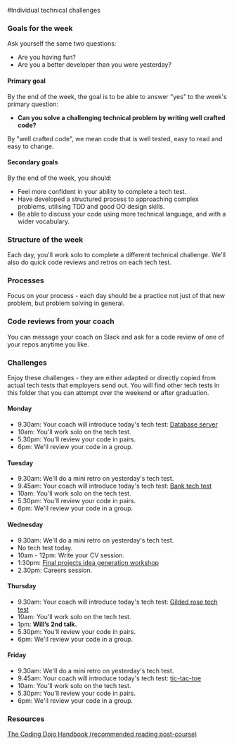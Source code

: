 #Individual technical challenges

### Goals for the week

Ask yourself the same two questions:

* Are you having fun?
* Are you a better developer than you were yesterday?

#### Primary goal

By the end of the week, the goal is to be able to answer "yes" to the week's primary question:

* **Can you solve a challenging technical problem by writing well crafted code?**

By "well crafted code", we mean code that is well tested, easy to read and easy to change.

#### Secondary goals

By the end of the week, you should:

* Feel more confident in your ability to complete a tech test.
* Have developed a structured process to approaching complex problems, utilising TDD and good OO design skills.
* Be able to discuss your code using more technical language, and with a wider vocabulary.

### Structure of the week

Each day, you'll work solo to complete a different technical challenge.  We'll also do quick code reviews and retros on each tech test.

### Processes

Focus on your process - each day should be a practice not just of that new problem, but problem solving in general.

### Code reviews from your coach

You can message your coach on Slack and ask for a code review of one of your repos anytime you like.

### Challenges

Enjoy these challenges - they are either adapted or directly copied from actual tech tests that employers send out. You will find other tech tests in this folder that you can attempt over the weekend or after graduation.

#### Monday

* 9.30am: Your coach will introduce today's tech test: [Database server](database_server.md)
* 10am: You'll work solo on the tech test.
* 5.30pm: You'll review your code in pairs.
* 6pm: We'll review your code in a group.

#### Tuesday

* 9.30am: We'll do a mini retro on yesterday's tech test.
* 9.45am: Your coach will introduce today's tech test: [Bank tech test](bank_tech_test.md)
* 10am: You'll work solo on the tech test.
* 5.30pm: You'll review your code in pairs.
* 6pm: We'll review your code in a group.

#### Wednesday

* 9.30am: We'll do a mini retro on yesterday's tech test.
* No tech test today.
* 10am - 12pm: Write your CV session.
* 1:30pm: [Final projects idea generation workshop](https://github.com/makersacademy/skills-workshops/blob/master/project_idea_generation_workshop.md)
* 2.30pm: Careers session.

#### Thursday

* 9.30am: Your coach will introduce today's tech test: [Gilded rose tech test](gilded_rose.md)
* 10am: You'll work solo on the tech test.
* 1pm: **Will’s 2nd talk.**
* 5.30pm: You'll review your code in pairs.
* 6pm: We'll review your code in a group.

#### Friday

* 9.30am: We'll do a mini retro on yesterday's tech test.
* 9.45am: Your coach will introduce today's tech test: [tic-tac-toe](tic_tac_toe.md)
* 10am: You'll work solo on the tech test.
* 5.30pm: You'll review your code in pairs.
* 6pm: We'll review your code in a group.

### Resources

[The Coding Dojo Handbook (recommended reading post-course)](https://leanpub.com/codingdojohandbook)
